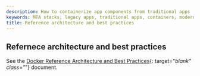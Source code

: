 ```yaml
---
description: How to containerize app components from traditional apps
keywords: MTA stacks, legacy apps, traditional apps, containers, modernize
title: Reference architecture and best practices
---
```



## Refernece architecture and best practices

See the [Docker Reference Architecture and Best Practices](https://success.docker.com/Architecture/Docker_Reference_Architecture%3A_Design_Considerations_and_Best_Practices_to_Modernize_Traditional_Apps_(MTA)_with_Docker_EE){: target="_blank" class="_"} document.

